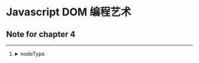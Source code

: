 # Javascript DOM 编程艺术
## Note for chapter 4
---
1. <details><summary>nodeType</summary>
    nodeType属性共有12种可选值，只有三种具有实用价值：<br/>
    元素节点属性值为1<br>
    属性节点属性值为2<br>
    文本节点属性值为3<br>
</details>
